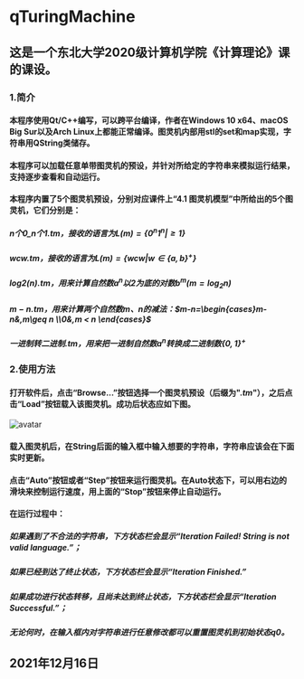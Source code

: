 # qTuringMachine
## 这是一个东北大学2020级计算机学院《计算理论》课的课设。
### 1.简介
#### 本程序使用Qt/C++编写，可以跨平台编译，作者在Windows 10 x64、macOS Big Sur以及Arch Linux上都能正常编译。图灵机内部用stl的set和map实现，字符串用QString类储存。
#### 本程序可以加载任意单带图灵机的预设，并针对所给定的字符串来模拟运行结果，支持逐步查看和自动运行。
#### 本程序内置了5个图灵机预设，分别对应课件上“4.1 图灵机模型”中所给出的5个图灵机，它们分别是：
##### $n个0\_n个1.tm$，接收的语言为$L(m)=\{0^n1^n|\geq1\}$
##### $wcw.tm$，接收的语言为$L(m)=\{wcw|w\in\{a,b\}^+\}$
##### $log2(n).tm$，用来计算自然数$a^n$以2为底的对数$b^m(m=\log_2n)$
##### $m-n.tm$，用来计算两个自然数m、n的减法：$m-n=\begin{cases}m-n&,m\geq n \\0&,m < n \end{cases}$
##### $一进制转二进制.tm$，用来把一进制自然数$a^n$转换成二进制数$\{0,1\}^+$
### 2.使用方法
#### 打开软件后，点击“Browse...”按钮选择一个图灵机预设（后缀为"$.tm$"），之后点击“Load”按钮载入该图灵机。成功后状态应如下图。
![avatar]()
#### 载入图灵机后，在String后面的输入框中输入想要的字符串，字符串应该会在下面实时更新。
#### 点击“Auto”按钮或者“Step”按钮来运行图灵机。在Auto状态下，可以用右边的滑块来控制运行速度，用上面的“Stop”按钮来停止自动运行。
#### 在运行过程中：
##### 如果遇到了不合法的字符串，下方状态栏会显示“Iteration Failed! String is not valid language.”；
##### 如果已经到达了终止状态，下方状态栏会显示“Iteration Finished.”
##### 如果成功进行状态转移，且尚未达到终止状态，下方状态栏会显示“Iteration Successful.”；
##### 无论何时，在输入框内对字符串进行任意修改都可以重置图灵机到初始状态$q0$。
## 2021年12月16日